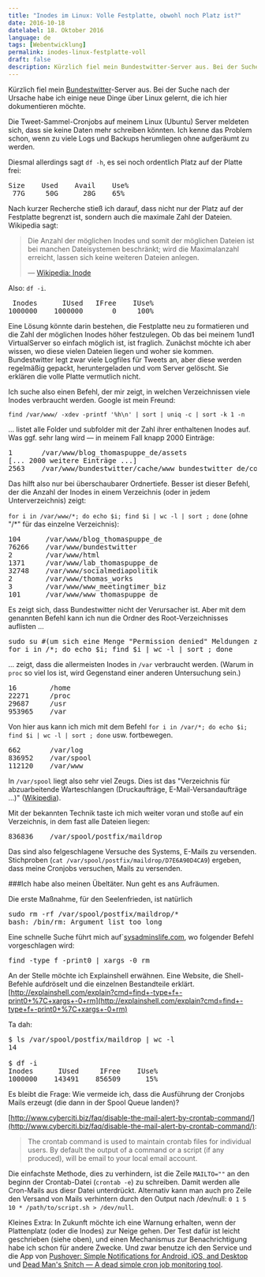 ```yaml
---
title: "Inodes im Linux: Volle Festplatte, obwohl noch Platz ist?"
date: 2016-10-18
datelabel: 18. Oktober 2016
language: de
tags: [Webentwicklung]
permalink: inodes-linux-festplatte-voll
draft: false
description: Kürzlich fiel mein Bundestwitter-Server aus. Bei der Suche nach der Ursache habe ich einige neue Dinge über Linux gelernt, die ich hier dokumentieren möchte.
---
```


Kürzlich fiel mein [Bundestwitter](http://www.bundestwitter.de)-Server aus. Bei der Suche nach der Ursache habe ich einige neue Dinge über Linux gelernt, die ich hier dokumentieren möchte.

Die Tweet-Sammel-Cronjobs auf meinem Linux (Ubuntu) Server meldeten sich, dass sie keine Daten mehr schreiben könnten. Ich kenne das Problem schon, wenn zu viele Logs und Backups herumliegen ohne aufgeräumt zu werden.

Diesmal allerdings sagt `df -h`, es sei noch ordentlich Platz auf der Platte frei:

<pre>
Size    Used    Avail    Use%
 77G     50G      28G    65%</pre>

Nach kurzer Recherche stieß ich darauf, dass nicht nur der Platz auf der Festplatte begrenzt ist, sondern auch die maximale Zahl der Dateien. Wikipedia sagt:

> Die Anzahl der möglichen Inodes und somit der möglichen Dateien ist bei manchen Dateisystemen beschränkt; wird die Maximalanzahl erreicht, lassen sich keine weiteren Dateien anlegen.
>
> &mdash; [Wikipedia: Inode](https://de.wikipedia.org/wiki/Inode#Praxis)

Also: `df -i`.

<pre>
 Inodes      IUsed   IFree    IUse%
1000000    1000000       0     100%</pre>

Eine Lösung könnte darin bestehen, die Festplatte neu zu formatieren und die Zahl der möglichen Inodes höher festzulegen. Ob das bei meinem 1und1 VirtualServer so einfach möglich ist, ist fraglich. Zunächst möchte ich aber wissen, wo diese vielen Dateien liegen und woher sie kommen. Bundestwitter legt zwar viele Logfiles für Tweets an, aber diese werden regelmäßig gepackt, heruntergeladen und vom Server gelöscht. Sie erklären die volle Platte vermutlich nicht.

Ich suche also einen Befehl, der mir zeigt, in welchen Verzeichnissen viele Inodes verbraucht werden. Google ist mein Freund:

`find /var/www/ -xdev -printf '%h\n' | sort | uniq -c | sort -k 1 -n`

... listet alle Folder und subfolder mit der Zahl ihrer enthaltenen Inodes auf. Was ggf. sehr lang wird &mdash; in meinem Fall knapp 2000 Einträge:

<pre>
1       /var/www/blog_thomaspuppe_de/assets
[... 2000 weitere Einträge ...]
2563    /var/www/bundestwitter/cache/www_bundestwitter_de/connectionStatistics</pre>

Das hilft also nur bei überschaubarer Ordnertiefe. Besser ist dieser Befehl, der die Anzahl der Inodes in einem Verzeichnis (oder in jedem Unterverzeichnis) zeigt:

`for i in /var/www/*; do echo $i; find $i | wc -l | sort ; done` (ohne "/*" für das einzelne Verzeichnis):

<pre>
104      /var/www/blog_thomaspuppe_de
76266    /var/www/bundestwitter
2        /var/www/html
1371     /var/www/lab_thomaspuppe_de
32748    /var/www/socialmediapolitik
2        /var/www/thomas_works
3        /var/www/www_meetingtimer_biz
101      /var/www/www_thomaspuppe_de
</pre>

Es zeigt sich, dass Bundestwitter nicht der Verursacher ist. Aber mit dem genannten Befehl kann ich nun die Ordner des Root-Verzeichnisses auflisten ...

<pre>sudo su #(um sich eine Menge "Permission denied" Meldungen zu sparen)
for i in /*; do echo $i; find $i | wc -l | sort ; done</pre>

... zeigt, dass die allermeisten Inodes in `/var` verbraucht werden. (Warum in `proc` so viel los ist, wird Gegenstand einer anderen Untersuchung sein.)

<pre>
16        /home
22271     /proc
29687     /usr
953965    /var
</pre>

Von hier aus kann ich mich mit dem Befehl `for i in /var/*; do echo $i; find $i | wc -l | sort ; done` usw. fortbewegen.

<pre>
662       /var/log
836952    /var/spool
112120    /var/www
</pre>

In `/var/spool` liegt also sehr viel Zeugs. Dies ist das "Verzeichnis für abzuarbeitende Warteschlangen (Druckaufträge, E-Mail-Versandaufträge …)"
([Wikipedia](https://de.wikipedia.org/wiki/Filesystem_Hierarchy_Standard)).

Mit der bekannten Technik taste ich mich weiter voran und stoße auf ein Verzeichnis, in dem fast alle Dateien liegen:

<pre>836836    /var/spool/postfix/maildrop</pre>

Das sind also felgeschlagene Versuche des Systems, E-Mails zu versenden. Stichproben (`cat /var/spool/postfix/maildrop/D7E6A90D4CA9`) ergeben, dass meine Cronjobs versuchen, Mails zu versenden.

###Ich habe also meinen Übeltäter. Nun geht es ans Aufräumen.

Die erste Maßnahme, für den Seelenfrieden, ist natürlich

<pre>sudo rm -rf /var/spool/postfix/maildrop/*
bash: /bin/rm: Argument list too long</pre>

Eine schnelle Suche führt mich auf`[sysadminslife.com](http://www.sysadminslife.com/linux/bash-binrm-die-argumentliste-ist-zu-lang/), wo folgender Befehl vorgeschlagen wird:

<pre>find -type f -print0 | xargs -0 rm</pre>

An der Stelle möchte ich Explainshell erwähnen. Eine Website, die Shell-Befehle aufdröselt und die einzelnen Bestandteile erklärt. [http://explainshell.com/explain?cmd=find+-type+f+-print0+%7C+xargs+-0+rm](http://explainshell.com/explain?cmd=find+-type+f+-print0+%7C+xargs+-0+rm)

Ta dah:

<pre>$ ls /var/spool/postfix/maildrop | wc -l
14

$ df -i
Inodes      IUsed     IFree    IUse%
1000000    143491    856509      15%
</pre>


Es bleibt die Frage: Wie vermeide ich, dass die Ausführung der Cronjobs Mails erzeugt (die dann in der Spool Queue landen)?



[http://www.cyberciti.biz/faq/disable-the-mail-alert-by-crontab-command/](http://www.cyberciti.biz/faq/disable-the-mail-alert-by-crontab-command/):

> The crontab command is used to maintain crontab files for individual users. By default the output of a command or a script (if any produced), will be email to your local email account.

Die einfachste Methode, dies zu verhindern, ist die Zeile `MAILTO=""` an den beginn der Crontab-Datei (`crontab -e`) zu schreiben. Damit werden alle Cron-Mails aus diesr Datei unterdrückt. Alternativ kann man auch pro Zeile den Versand von Mails verhintern durch den Output nach /dev/null: `0 1 5 10 * /path/to/script.sh > /dev/null`.

Kleines Extra: In Zukunft möchte ich eine Warnung erhalten, wenn der Plattenplatz (oder die Inodes) zur Neige gehen. Der Test dafür ist leicht geschrieben (siehe oben), und einen Mechanismus zur Benachrichtigung habe ich schon für andere Zwecke. Und zwar benutze ich den Service und die App von [Pushover: Simple Notifications for Android, iOS, and Desktop](https://www.pushover.net) und [Dead Man's Snitch — A dead simple cron job monitoring tool](https://deadmanssnitch.com/).
